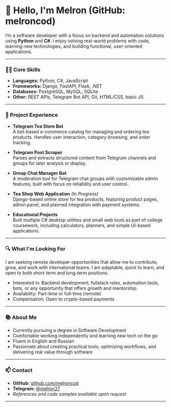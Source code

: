 # 👋 Hello, I'm Melron (GitHub: melroncod)

I’m a software developer with a focus on backend and automation solutions using **Python** and **C#**. I enjoy solving real-world problems with code, learning new technologies, and building functional, user-oriented applications.

---

### 🧑‍💻 Core Skills

- **Languages:** Python, C#, JavaScript  
- **Frameworks:** Django, FastAPI, Flask, .NET  
- **Databases:** PostgreSQL, MySQL, SQLite  
- **Other:** REST APIs, Telegram Bot API, Git, HTML/CSS, basic JS  

---

### 💼 Project Experience

- **Telegram Tea Store Bot**  
  A bot-based e-commerce catalog for managing and ordering tea products. Handles user interaction, category browsing, and order tracking.

- **Telegram Post Scraper**  
  Parses and extracts structured content from Telegram channels and groups for later analysis or display.

- **Group Chat Manager Bot**  
  A moderation tool for Telegram chat groups with customizable admin features, built with focus on reliability and user control.

- **Tea Shop Web Application** *(In Progress)*  
  Django-based online store for tea products, featuring product pages, admin panel, and planned integration with payment systems.

- **Educational Projects**  
  Built multiple C# desktop utilities and small web tools as part of college coursework, including calculators, planners, and simple UI-based applications.

---

### 🔍 What I'm Looking For

I am seeking remote developer opportunities that allow me to contribute, grow, and work with international teams. I am adaptable, quick to learn, and open to both short-term and long-term positions.

- Interested in: Backend development, fullstack roles, automation tools, bots, or any opportunity that offers growth and mentorship.
- Availability: Part-time or full-time (remote)
- Compensation: Open to crypto-based payments

---

### 📚 About Me

- Currently pursuing a degree in Software Development
- Comfortable working independently and learning new tech on the go
- Fluent in English and Russian
- Passionate about creating practical tools, optimizing workflows, and delivering real value through software

---

### 📫 Contact

- **GitHub:** [github.com/melroncod](https://github.com/melroncod)  
- **Telegram:** [@melron27](https://t.me/melron27)  
- *References and code samples available upon request*

---
